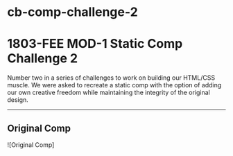 # cb-comp-challenge-2
# 1803-FEE MOD-1 Static Comp Challenge 2

Number two in a series of challenges to work on building our HTML/CSS muscle. We were asked to recreate a static comp with the option of adding our own creative freedom while maintaining the integrity of the original design.

____
## Original Comp
![Original Comp]
